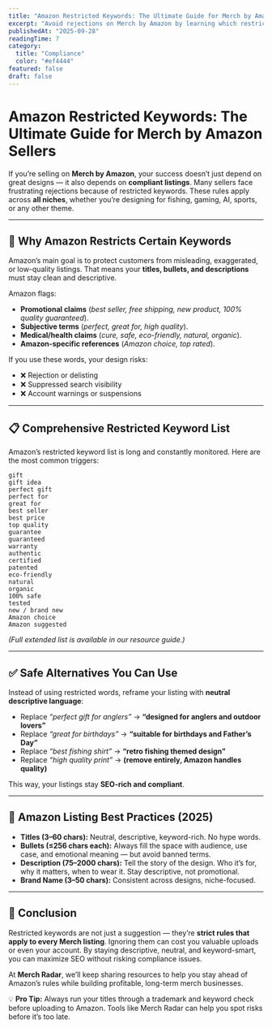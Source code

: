 ```yaml
---
title: "Amazon Restricted Keywords: The Ultimate Guide for Merch by Amazon Sellers"
excerpt: "Avoid rejections on Merch by Amazon by learning which restricted keywords to stay away from and what safe alternatives to use."
publishedAt: "2025-09-28"
readingTime: 7
category:
  title: "Compliance"
  color: "#ef4444"
featured: false
draft: false
---
```


# Amazon Restricted Keywords: The Ultimate Guide for Merch by Amazon Sellers

If you’re selling on **Merch by Amazon**, your success doesn’t just depend on great designs — it also depends on **compliant listings**. Many sellers face frustrating rejections because of restricted keywords. These rules apply across **all niches**, whether you’re designing for fishing, gaming, AI, sports, or any other theme.

---

## 🚫 Why Amazon Restricts Certain Keywords

Amazon’s main goal is to protect customers from misleading, exaggerated, or low-quality listings. That means your **titles, bullets, and descriptions** must stay clean and descriptive.

Amazon flags:
- **Promotional claims** (*best seller, free shipping, new product, 100% quality guaranteed*).  
- **Subjective terms** (*perfect, great for, high quality*).  
- **Medical/health claims** (*cure, safe, eco-friendly, natural, organic*).  
- **Amazon-specific references** (*Amazon choice, top rated*).  

If you use these words, your design risks:
- ❌ Rejection or delisting  
- ❌ Suppressed search visibility  
- ❌ Account warnings or suspensions  

---

## 📋 Comprehensive Restricted Keyword List

Amazon’s restricted keyword list is long and constantly monitored. Here are the most common triggers:

```text
gift
gift idea
perfect gift
perfect for
great for
best seller
best price
top quality
guarantee
guaranteed
warranty
authentic
certified
patented
eco-friendly
natural
organic
100% safe
tested
new / brand new
Amazon choice
Amazon suggested
```

*(Full extended list is available in our resource guide.)*

---

## ✅ Safe Alternatives You Can Use

Instead of using restricted words, reframe your listing with **neutral descriptive language**:

- Replace *“perfect gift for anglers”* → **“designed for anglers and outdoor lovers”**  
- Replace *“great for birthdays”* → **“suitable for birthdays and Father’s Day”**  
- Replace *“best fishing shirt”* → **“retro fishing themed design”**  
- Replace *“high quality print”* → **(remove entirely, Amazon handles quality)**  

This way, your listings stay **SEO-rich and compliant**.

---

## 🔑 Amazon Listing Best Practices (2025)

- **Titles (3–60 chars):** Neutral, descriptive, keyword-rich. No hype words.  
- **Bullets (≤256 chars each):** Always fill the space with audience, use case, and emotional meaning — but avoid banned terms.  
- **Description (75–2000 chars):** Tell the story of the design. Who it’s for, why it matters, when to wear it. Stay descriptive, not promotional.  
- **Brand Name (3–50 chars):** Consistent across designs, niche-focused.  

---

## 📌 Conclusion

Restricted keywords are not just a suggestion — they’re **strict rules that apply to every Merch listing**. Ignoring them can cost you valuable uploads or even your account. By staying descriptive, neutral, and keyword-smart, you can maximize SEO without risking compliance issues.

At **Merch Radar**, we’ll keep sharing resources to help you stay ahead of Amazon’s rules while building profitable, long-term merch businesses.

💡 **Pro Tip:** Always run your titles through a trademark and keyword check before uploading to Amazon. Tools like Merch Radar can help you spot risks before it’s too late.
